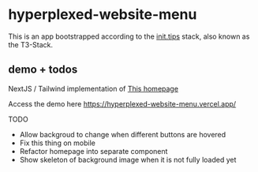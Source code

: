 # hyperplexed-website-menu

This is an app bootstrapped according to the [init.tips](https://init.tips) stack, also known as the T3-Stack.

## demo + todos

NextJS / Tailwind implementation of [This homepage](https://www.youtube.com/watch?v=NUeCNvYY_x4&ab_channel=Hyperplexed)

Access the demo here https://hyperplexed-website-menu.vercel.app/  

TODO
- Allow backgroud to change when different buttons are hovered
- Fix this thing on mobile
- Refactor homepage into separate component
- Show skeleton of background image when it is not fully loaded yet

